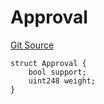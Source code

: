 # Approval
[Git Source](https://github.com/llama-community/vertex-v1/blob/273c5d72ad31cc2754f7da37333566f14375808b/src/utils/Structs.sol)


```solidity
struct Approval {
    bool support;
    uint248 weight;
}
```

